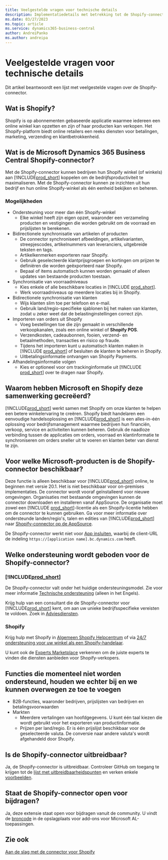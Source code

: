 ```yaml
---
title: Veelgestelde vragen voor technische details
description: Implementatiedetails met betrekking tot de Shopify-connector
ms.date: 03/27/2023
ms.topic: article
ms.service: dynamics365-business-central
author: AndreiPanko
ms.author: andreipa
---
```


# <a name="faq-for-technical-details"></a>Veelgestelde vragen voor technische details

Dit artikel beantwoordt een lijst met veelgestelde vragen over de Shopify-connector.

## <a name="what-is-shopify"></a>Wat is Shopify?

Shopify is op abonnementen gebaseerde applicatie waarmee iedereen een online winkel kan opzetten en zijn of haar producten kan verkopen. Het Shopify-platform biedt online retailers een reeks diensten voor betalingen, marketing, verzending en klantbetrokkenheid.

## <a name="what-is-the-microsoft-dynamics-365-business-central-shopify-connector"></a>Wat is de Microsoft Dynamics 365 Business Central Shopify-connector?

Met de Shopify-connector kunnen bedrijven hun Shopify winkel (of winkels) aan [!INCLUDE[prod_short](../includes/prod_short.md)] koppelen om de bedrijfsproductiviteit te maximaliseren. Met de Shopify-connector kunnen ze inzichten uit hun bedrijf en hun online Shopify-winkel als één eenheid bekijken en beheren.

### <a name="capabilities"></a>Mogelijkheden

- Ondersteuning voor meer dan één Shopify-winkel
  - Elke winkel heeft zijn eigen opzet, waaronder een verzameling producten en vestigingen die worden gebruikt om de voorraad en prijslijsten te berekenen.  
- Bidirectionele synchronisatie van artikelen of producten
  - De connector synchroniseert afbeeldingen, artikelvarianten, streepjescodes, artikelnummers van leveranciers, uitgebreide teksten en tags.  
  - Artikelkenmerken exporteren naar Shopify.  
  - Gebruik geselecteerde klantprijsgroepen en kortingen om prijzen te definiëren die worden geëxporteerd naar Shopify.  
  - Bepaal of items automatisch kunnen worden gemaakt of alleen updates van bestaande producten toestaan.  
- Synchronisatie van voorraadniveaus
  - Kies enkele of alle beschikbare locaties in [!INCLUDE [prod_short](../includes/prod_short.md)].  
  - Werk voorraadniveaus op meerdere locaties bij in Shopify.  
- Bidirectionele synchronisatie van klanten
  - Wijs klanten slim toe per telefoon en e-mail.  
  - Gebruik land/regio-specifieke sjablonen bij het maken van klanten, zodat u zeker weet dat de belastinginstellingen correct zijn.  
- Importeren van orders uit Shopify
  - Voeg bestellingen toe die zijn gemaakt in verschillende verkoopkanalen, zoals een online winkel of **Shopify POS**.
  - Verzendkosten, cadeaubonnen, fooien, verzend- en betaalmethoden, transacties en risico op fraude.  
  - Tijdens het importeren kunt u automatisch klanten maken in [!INCLUDE [prod_short](../includes/prod_short.md)] of besluiten de klanten te beheren in Shopify.  
  - Uitbetalingsinformatie ontvangen van Shopify Payments.
- Afhandelingsinformatie volgen
  - Kies er optioneel voor om trackinginformatie uit [!INCLUDE [prod_short](../includes/prod_short.md)] over te dragen naar Shopify.  

## <a name="why-did-microsoft-and-shopify-form-this-partnership"></a>Waarom hebben Microsoft en Shopify deze samenwerking gecreëerd?

[!INCLUDE[prod_short](../includes/prod_long.md)] werkt samen met Shopify om onze klanten te helpen een betere winkelervaring te creëren. Shopify biedt handelaren een eenvoudige handelsoplossing en [!INCLUDE[prod_short](../includes/prod_short.md)] is een alles-in-één oplossing voor bedrijfsmanagement waarmee bedrijven hun financiën, verkoop, service en activiteiten kunnen beheren. Gebruik de naadloze verbinding tussen de applicaties om orders, voorraad en klantinformatie te synchroniseren om orders sneller uit te voeren en klanten beter van dienst te zijn.

## <a name="which-microsoft-products-are-the-shopify-connector-available-for"></a>Voor welke Microsoft-producten is de Shopify-connector beschikbaar?

Deze functie is alleen beschikbaar voor [!INCLUDE[prod_short](../includes/prod_short.md)] online, te beginnen met versie 20.1. Het is niet beschikbaar voor on-premises implementaties. De connector wordt vooraf geïnstalleerd voor nieuwe omgevingen. Organisaties met bestaande omgevingen kunnen de connector downloaden en installeren vanaf AppSource. De organisatie moet zowel een [!INCLUDE [prod_short](../includes/prod_short.md)]-licentie als een Shopify-licentie hebben om de connector te kunnen gebruiken. Ga voor meer informatie over ondersteunde landen/regio's, talen en edities van [!INCLUDE[prod_short](../includes/prod_short.md)] naar [Shopify-connector op de AppSource](https://go.microsoft.com/fwlink/?linkid=2196238).

De Shopify-connector werkt niet voor [App insluiten](/dynamics365/business-central/dev-itpro/deployment/embed-app-overview), waarbij de client-URL de indeling `https://[application name].bc.dynamics.com` heeft.

## <a name="what-support-is-offered-for-the-shopify-connector"></a>Welke ondersteuning wordt geboden voor de Shopify-connector?

### [!INCLUDE[prod_short](../includes/prod_short.md)]

De Shopify-connector valt onder het huidige ondersteuningsmodel. Zie voor meer informatie [Technische ondersteuning](/dynamics365/business-central/dev-itpro/administration//manage-technical-support) (alleen in het Engels).

Krijg hulp van een consultant die de Shopify-connector voor [!INCLUDE[prod_short](../includes/prod_short.md)] kent, om aan uw unieke bedrijfsspecifieke vereisten te voldoen. Zoek in [Adviesdiensten](https://aka.ms/BCShopifyConsultant).

### <a name="shopify"></a>Shopify

Krijg hulp met Shopify in [Algemeen Shopify Helpcentrum](https://help.shopify.com/) of via [24/7 ondersteuning voor uw winkel als een Shopify-handelaar](https://help.shopify.com/questions#/).

U kunt ook de [Experts Marketplace](https://experts.shopify.com/) verkennen om de juiste experts te vinden die diensten aanbieden voor Shopify-verkopers.

## <a name="currently-unsupported-features-however-were-tracking-them-and-may-consider-adding-them"></a>Functies die momenteel niet worden ondersteund, houden we echter bij en we kunnen overwegen ze toe te voegen

- B2B-functies, waaronder bedrijven, prijslijsten van bedrijven en betalingsvoorwaarden
- Markten
  - Meerdere vertalingen van hoofdgegevens. U kunt één taal kiezen die wordt gebruikt voor het exporteren van productinformatie.
  - Prijzen per land/regio. Er is één prijslijst beschikbaar voor de geselecteerde valuta. De conversie naar andere valuta's wordt afgehandeld door Shopify.

## <a name="is-the-shopify-connector-extensible"></a>Is de Shopify-connector uitbreidbaar?

Ja, de Shopify-connector is uitbreidbaar. Controleer GitHub om toegang te krijgen tot de [lijst met uitbreidbaarheidspunten](https://github.com/microsoft/ALAppExtensions/tree/main/Apps/W1/Shopify) en verken enkele [voorbeelden](https://github.com/microsoft/ALAppExtensions/blob/main/Apps/W1/Shopify/extensibility_examples.md).

## <a name="is-the-shopify-connector-open-for-contribution"></a>Staat de Shopify-connector open voor bijdragen?

Ja, deze extensie staat open voor bijdragen vanuit de community. U vindt de [broncode](https://github.com/microsoft/ALAppExtensions/tree/main/Apps/W1/Shopify) in de opslagplaats voor add-ons voor Microsoft AL-toepassingen.

## <a name="see-also"></a>Zie ook

[Aan de slag met de connector voor Shopify](get-started.md)  
